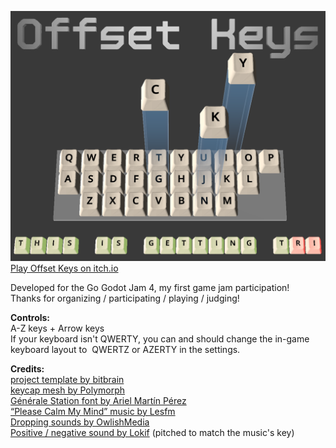 ![alt text](cover.png)
<a href="https://jumpmaybe.itch.io/offset-keys">Play Offset Keys on itch.io</a>
<p>Developed for the Go Godot Jam 4, my first game jam participation!<br>Thanks for organizing / participating /&nbsp;playing / judging!<br></p>
<p><strong>Controls:</strong><br>A-Z keys +&nbsp;Arrow keys<br>If your keyboard isn't QWERTY, you can and should&nbsp;change the in-game keyboard layout to&nbsp; QWERTZ or AZERTY in the settings.</p>
<p><strong>Credits:</strong><br><a href="https://github.com/bitbrain">project template by bitbrain</a><br><a href="https://cults3d.com/en/3d-model/home/keyboard-button">keycap mesh by Polymorph</a><br><a href="https://fontlibrary.org/en/font/generale-station">Générale Station font by Ariel Martín Pérez</a><br><a href="https://pixabay.com/music/beautiful-plays-please-calm-my-mind-125566/">“Please Calm My Mind” music by Lesfm<br></a><a href="https://opengameart.org/content/202-more-sound-effects">Dropping sounds by OwlishMedia</a><br><a href="https://opengameart.org/content/gui-sound-effects">Positive / negative sound by Lokif</a>&nbsp;(pitched to match the music's key)<span></span></p>
